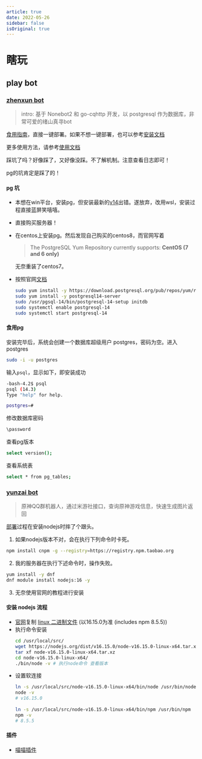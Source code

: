 ```yaml
---
article: true
date: 2022-05-26
sidebar: false
isOriginal: true
---
```


# 瞎玩

## play bot

### [zhenxun bot](https://github.com/HibiKier/zhenxun_bot)

> intro: 基于 Nonebot2 和 go-cqhttp 开发，以 postgresql 作为数据库，非常可爱的绪山真寻bot

[食用指南](https://github.com/DrAugus/zhenxun_bot/tree/augus)，直接一键部署。如果不想一键部署，也可以参考[安装文档](https://hibikier.github.io/zhenxun_bot/docs/installation_doc/)

更多使用方法，请参考[使用文档](https://hibikier.github.io/zhenxun_bot/docs/help_doc/)

踩坑了吗？好像踩了，又好像没踩。不了解机制。注意查看日志即可！

pg的坑肯定是踩了的！

#### pg 坑

* 本想在win平台，安装pg，但安装最新的[v14](https://www.enterprisedb.com/downloads/postgres-postgresql-downloads)出错。遂放弃，改用wsl，安装过程直接蓝屏笑嘻嘻。
* 直接购买服务器！
* 在centos上安装pg。然后发现自己购买的centos8，而官网写着
  > The PostgreSQL Yum Repository currently supports: **CentOS (7 and 6 only)**

  无奈重装了centos7。
* 按照官网[文档](https://www.postgresql.org/download/linux/redhat/)
  ```bash
  sudo yum install -y https://download.postgresql.org/pub/repos/yum/reporpms/EL-7-x86_64/pgdg-redhat-repo-latest.noarch.rpm
  sudo yum install -y postgresql14-server
  sudo /usr/pgsql-14/bin/postgresql-14-setup initdb
  sudo systemctl enable postgresql-14
  sudo systemctl start postgresql-14
  ```

#### 食用pg

安装完毕后，系统会创建一个数据库超级用户 postgres，密码为空。进入 postgres

```bash
sudo -i -u postgres
```

输入`psql`，显示如下，即安装成功

```bash
-bash-4.2$ psql
psql (14.3)
Type "help" for help.

postgres=# 
```

修改数据库密码

```bash
\password
```

查看pg版本

```bash
select version();
```

查看系统表

```bash
select * from pg_tables;
```

### [yunzai bot](https://github.com/Le-niao/Yunzai-Bot)

> 原神QQ群机器人，通过米游社接口，查询原神游戏信息，快速生成图片返回

[部署](https://github.com/Le-niao/Yunzai-Bot/issues/3)过程在安装nodejs时摔了个跟头。

1. 如果nodejs版本不对，会在执行下列命令时卡死。

  ```bash
  npm install cnpm -g --registry=https://registry.npm.taobao.org
  ```

2. 我的服务器在执行下述命令时，操作失败。

  ```bash
  yum install -y dnf
  dnf module install nodejs:16 -y
  ```

3. 无奈使用官网的教程进行安装

#### 安装 nodejs 流程

- [官网](https://nodejs.org/en/download/)复制 [linux 二进制文件](https://nodejs.org/dist/v16.15.0/node-v16.15.0-linux-x64.tar.xz) (以16.15.0为准 (includes npm 8.5.5))
- 执行命令安装
  ```bash
  cd /usr/local/src/
  wget https://nodejs.org/dist/v16.15.0/node-v16.15.0-linux-x64.tar.xz
  tar xf node-v16.15.0-linux-x64.tar.xz
  cd node-v16.15.0-linux-x64/
  ./bin/node -v # 执行node命令 查看版本
  ```
- 设置软连接
  ```bash
  ln -s /usr/local/src/node-v16.15.0-linux-x64/bin/node /usr/bin/node
  node -v
  # v16.15.0
    
  ln -s /usr/local/src/node-v16.15.0-linux-x64/bin/npm /usr/bin/npm
  npm -v
  # 8.5.5
  ```

#### 插件

- [喵喵插件](https://github.com/yoimiya-kokomi/miao-plugin)
